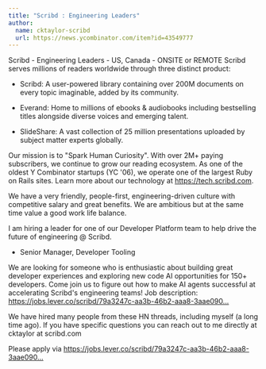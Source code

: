 ```yaml
---
title: "Scribd : Engineering Leaders"
author:
  name: cktaylor-scribd
  url: https://news.ycombinator.com/item?id=43549777
---
```

Scribd - Engineering Leaders - US, Canada - ONSITE or REMOTE
Scribd serves millions of readers worldwide through three distinct product:

* Scribd: A user-powered library containing over 200M documents on every topic imaginable, added by its community.

* Everand: Home to millions of ebooks &amp; audiobooks including bestselling titles alongside diverse voices and emerging talent.

* SlideShare: A vast collection of 25 million presentations uploaded by subject matter experts globally.

Our mission is to &quot;Spark Human Curiosity&quot;. With over 2M+ paying subscribers, we continue to grow our reading ecosystem. As one of the oldest Y Combinator startups (YC &#x27;06), we operate one of the largest Ruby on Rails sites. Learn more about our technology at <a href="https:&#x2F;&#x2F;tech.scribd.com" rel="nofollow">https:&#x2F;&#x2F;tech.scribd.com</a>.

We have a very friendly, people-first, engineering-driven culture with competitive salary and great benefits. We are ambitious but at the same time value a good work life balance.

I am hiring a leader for one of our Developer Platform team to help drive the future of engineering @ Scribd.

* Senior Manager, Developer Tooling

We are looking for someone who is enthusiastic about building great developer experiences and exploring new code AI opportunities for 150+ developers. Come join us to figure out how to make AI agents successful at accelerating Scribd&#x27;s engineering teams! Job description: <a href="https:&#x2F;&#x2F;jobs.lever.co&#x2F;scribd&#x2F;79a3247c-aa3b-46b2-aaa8-3aae09000593" rel="nofollow">https:&#x2F;&#x2F;jobs.lever.co&#x2F;scribd&#x2F;79a3247c-aa3b-46b2-aaa8-3aae090...</a>

We have hired many people from these HN threads, including myself (a long time ago). If you have specific questions you can reach out to me directly at cktaylor at scribd.com

Please apply via <a href="https:&#x2F;&#x2F;jobs.lever.co&#x2F;scribd&#x2F;79a3247c-aa3b-46b2-aaa8-3aae09000593" rel="nofollow">https:&#x2F;&#x2F;jobs.lever.co&#x2F;scribd&#x2F;79a3247c-aa3b-46b2-aaa8-3aae090...</a>
<JobApplication />
